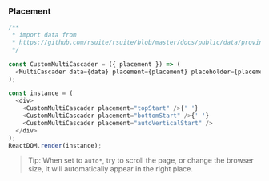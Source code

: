 ### Placement

<!--start-code-->

```js
/**
 * import data from
 * https://github.com/rsuite/rsuite/blob/master/docs/public/data/province-simplified.json
 */

const CustomMultiCascader = ({ placement }) => (
  <MultiCascader data={data} placement={placement} placeholder={placement} />
);

const instance = (
  <div>
    <CustomMultiCascader placement="topStart" />{' '}
    <CustomMultiCascader placement="bottomStart" />{' '}
    <CustomMultiCascader placement="autoVerticalStart" />
  </div>
);
ReactDOM.render(instance);
```

<!--end-code-->

> Tip: When set to `auto*`, try to scroll the page, or change the browser size, it will automatically appear in the right place.
